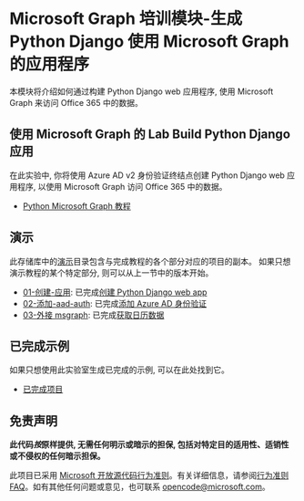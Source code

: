 # <a name="microsoft-graph-training-module---build-python-django-apps-with-microsoft-graph"></a>Microsoft Graph 培训模块-生成 Python Django 使用 Microsoft Graph 的应用程序

本模块将介绍如何通过构建 Python Django web 应用程序, 使用 Microsoft Graph 来访问 Office 365 中的数据。

## <a name="lab---build-python-django-apps-with-microsoft-graph"></a>使用 Microsoft Graph 的 Lab Build Python Django 应用

在此实验中, 你将使用 Azure AD v2 身份验证终结点创建 Python Django web 应用程序, 以使用 Microsoft Graph 访问 Office 365 中的数据。

- [Python Microsoft Graph 教程](https://docs.microsoft.com/graph/training/python-tutorial)

## <a name="demos"></a>演示

此存储库中的[演示](./Demos)目录包含与完成教程的各个部分对应的项目的副本。 如果只想演示教程的某个特定部分, 则可以从上一节中的版本开始。

- [01-创建-应用](Demos/01-create-app): 已完成[创建 Python Django web app](https://docs.microsoft.com/graph/training/python-tutorial?tutorial-step=1)
- [02-添加-aad-auth](Demos/02-add-aad-auth): 已完成[添加 Azure AD 身份验证](https://docs.microsoft.com/graph/training/python-tutorial?tutorial-step=3)
- [03-外接 msgraph](Demos/03-add-msgraph): 已完成[获取日历数据](https://docs.microsoft.com/graph/training/python-tutorial?tutorial-step=4)

## <a name="completed-sample"></a>已完成示例

如果只想使用此实验室生成已完成的示例, 可以在此处找到它。

- [已完成项目](Demos/03-add-msgraph)

## <a name="disclaimer"></a>免责声明

**此代码*按*原样提供, 无需任何明示或暗示的担保, 包括对特定目的适用性、适销性或不侵权的任何暗示担保。**

此项目已采用 [Microsoft 开放源代码行为准则](https://opensource.microsoft.com/codeofconduct/)。有关详细信息，请参阅[行为准则 FAQ](https://opensource.microsoft.com/codeofconduct/faq/)。如有其他任何问题或意见，也可联系 [opencode@microsoft.com](mailto:opencode@microsoft.com)。